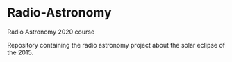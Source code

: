 # Radio-Astronomy
Radio Astronomy 2020 course

Repository containing the radio astronomy project about the solar eclipse of the 2015.

